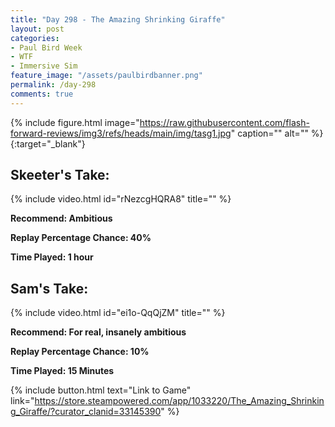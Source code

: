 ```yaml
---
title: "Day 298 - The Amazing Shrinking Giraffe"
layout: post
categories:
- Paul Bird Week
- WTF
- Immersive Sim
feature_image: "/assets/paulbirdbanner.png"
permalink: /day-298
comments: true
---
```


{% include figure.html image="https://raw.githubusercontent.com/flash-forward-reviews/img3/refs/heads/main/img/tasg1.jpg" caption="" alt="" %}{:target="_blank"}
 
## Skeeter's Take:

{% include video.html id="rNezcgHQRA8" title="" %}
 
**Recommend: Ambitious**

**Replay Percentage Chance: 40%**

**Time Played: 1 hour**

## Sam's Take:

{% include video.html id="ei1o-QqQjZM" title="" %}

**Recommend: For real, insanely ambitious**

**Replay Percentage Chance: 10%**

**Time Played: 15 Minutes**

{% include button.html text="Link to Game" link="https://store.steampowered.com/app/1033220/The_Amazing_Shrinking_Giraffe/?curator_clanid=33145390" %}